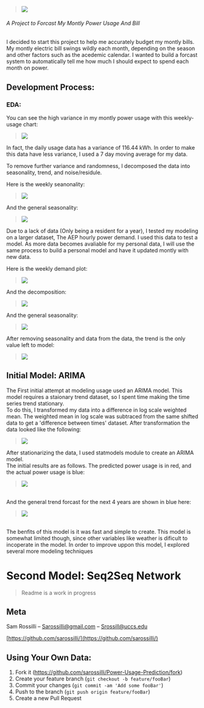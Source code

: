 > ![](img/readme_img/heder.gif)
###### A Project to Forcast My Montly Power Usage And Bill

I decided to start this project to help me accurately budget my montly bills. My montly electric bill swings wildly each month, depending on the season and other factors such as the acedemic calendar. I wanted to build a forcast system to automatically tell me how much I should expect to spend each month on power.

## Development Process:
### EDA:

You can see the high variance in my montly power usage with this weekly-usage chart:

> ![](img/readme_img/personal_power_usage.png)

In fact, the daily usage data has a variance of 116.44 kWh. In order to make this data have less variance, I used a 7 day moving average for my data.

To remove further variance and randomness, I decomposed the data into seasonality, trend, and noise/residule.

Here is the weekly seanonality:

> ![](img/readme_img/weekly_season.png)

And the general seasonality:

> ![](img/readme_img/season.png)

Due to a lack of data (Only being a resident for a year), I tested my modeling on a larger dataset, The AEP hourly power demand. I used this data to test a model. As more data becomes avaliable for my personal data, I will use the same process to build a personal model and have it updated montly with new data.

Here is the weekly demand plot:

> ![](img/readme_img/aep.png)

And the decomposition:

> ![](img/readme_img/AEP_decomp.png)

And the general seasonality:

> ![](img/readme_img/AEP_seasonality.png)

After removing seasonality and data from the data, the trend is the only value left to model:

> ![](img/readme_img/trend.png)

## Initial Model: ARIMA

The First initial attempt at modeling usage used an ARIMA model. This model requires a staionary trend dataset, so I spent time making the time series trend stationary.<br>
To do this, I transformed my data into a difference in log scale weighted mean. The weighted mean in log scale was subtraced from the same shifted data to get a 'difference between times' dataset. After transformation the data looked like the following:
<br>
> ![](img/figures/mean_log.png)

After stationarizing the data, I used statmodels module to create an ARIMA model. 
<br>
The initial results are as follows.
The predicted power usage is in red, and the actual power usage is blue:
> ![](img/figures/ARIMA_Pred.png)
<br>
And the general trend forcast for the next 4 years are shown in blue here:

> ![](img/figures/forcast_ARIMA.png)

<br>
The benfits of this model is it was fast and simple to create. This model is somewhat limited though, since other variables like weather is dificult to incoperate in the model. In order to improve uppon this model, I explored several more modeling techniques

# Second Model: Seq2Seq Network
> Readme is a work in progress

## Meta

Sam Rossilli – Sarossilli@gmail.com – Srossill@uccs.edu

[https://github.com/sarossilli/](https://github.com/sarossilli/)

## Using Your Own Data:

1. Fork it (<https://github.com/sarossilli/Power-Usage-Prediction/fork>)
2. Create your feature branch (`git checkout -b feature/fooBar`)
3. Commit your changes (`git commit -am 'Add some fooBar'`)
4. Push to the branch (`git push origin feature/fooBar`)
5. Create a new Pull Request


